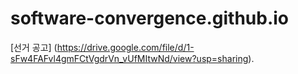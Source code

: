 # software-convergence.github.io

[선거 공고] (https://drive.google.com/file/d/1-sFw4FAFvl4gmFCtVgdrVn_vUfMItwNd/view?usp=sharing).
